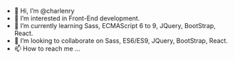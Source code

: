 - 👋 Hi, I’m @charlenry
- 👀 I’m interested in Front-End development.
- 🌱 I’m currently learning Sass, ECMAScript 6 to 9, JQuery, BootStrap, React.
- 💞️ I’m looking to collaborate on Sass, ES6/ES9, JQuery, BootStrap, React.
- 📫 How to reach me ...

<!---
charlenry/charlenry is a ✨ special ✨ repository because its `README.md` (this file) appears on your GitHub profile.
You can click the Preview link to take a look at your changes.
--->
